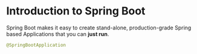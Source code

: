 # Introduction to Spring Boot
Spring Boot makes it easy to create stand-alone, production-grade Spring based Applications that you can **just run**.

```java
@SpringBootApplication
```
